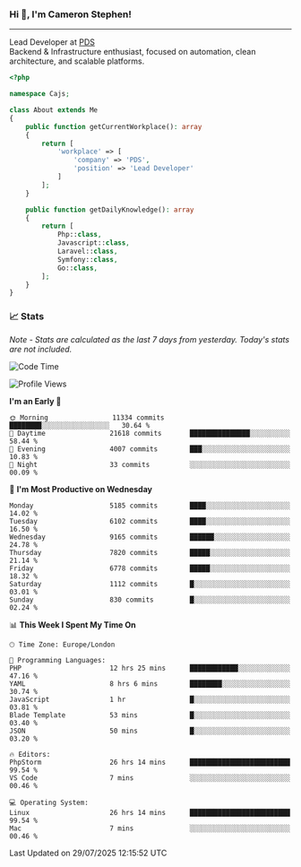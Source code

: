 ### Hi 👋, I'm Cameron Stephen!

---

Lead Developer at [PDS](https://prindatasolutions.co.uk)  
Backend & Infrastructure enthusiast, focused on automation, clean architecture, and scalable platforms.


```php
<?php

namespace Cajs;

class About extends Me
{
    public function getCurrentWorkplace(): array
    {
        return [
            'workplace' => [
                'company' => 'PDS',
                'position' => 'Lead Developer'
            ]
        ];
    }

    public function getDailyKnowledge(): array
    {
        return [
            Php::class,
            Javascript::class,
            Laravel::class,
            Symfony::class,
            Go::class,
        ];
    }
}
```

### 📈 Stats
<p><em>Note - Stats are calculated as the last 7 days from yesterday. Today's stats are not included.</em></p>


<!--START_SECTION:waka-->
![Code Time](http://img.shields.io/badge/Code%20Time-4%2C616%20hrs%2015%20mins-blue)

![Profile Views](http://img.shields.io/badge/Profile%20Views-0-blue)

**I'm an Early 🐤** 

```text
🌞 Morning                11334 commits       ████████░░░░░░░░░░░░░░░░░   30.64 % 
🌆 Daytime                21618 commits       ███████████████░░░░░░░░░░   58.44 % 
🌃 Evening                4007 commits        ███░░░░░░░░░░░░░░░░░░░░░░   10.83 % 
🌙 Night                  33 commits          ░░░░░░░░░░░░░░░░░░░░░░░░░   00.09 % 
```
📅 **I'm Most Productive on Wednesday** 

```text
Monday                   5185 commits        ████░░░░░░░░░░░░░░░░░░░░░   14.02 % 
Tuesday                  6102 commits        ████░░░░░░░░░░░░░░░░░░░░░   16.50 % 
Wednesday                9165 commits        ██████░░░░░░░░░░░░░░░░░░░   24.78 % 
Thursday                 7820 commits        █████░░░░░░░░░░░░░░░░░░░░   21.14 % 
Friday                   6778 commits        █████░░░░░░░░░░░░░░░░░░░░   18.32 % 
Saturday                 1112 commits        █░░░░░░░░░░░░░░░░░░░░░░░░   03.01 % 
Sunday                   830 commits         █░░░░░░░░░░░░░░░░░░░░░░░░   02.24 % 
```


📊 **This Week I Spent My Time On** 

```text
🕑︎ Time Zone: Europe/London

💬 Programming Languages: 
PHP                      12 hrs 25 mins      ████████████░░░░░░░░░░░░░   47.16 % 
YAML                     8 hrs 6 mins        ████████░░░░░░░░░░░░░░░░░   30.74 % 
JavaScript               1 hr                █░░░░░░░░░░░░░░░░░░░░░░░░   03.81 % 
Blade Template           53 mins             █░░░░░░░░░░░░░░░░░░░░░░░░   03.40 % 
JSON                     50 mins             █░░░░░░░░░░░░░░░░░░░░░░░░   03.20 % 

🔥 Editors: 
PhpStorm                 26 hrs 14 mins      █████████████████████████   99.54 % 
VS Code                  7 mins              ░░░░░░░░░░░░░░░░░░░░░░░░░   00.46 % 

💻 Operating System: 
Linux                    26 hrs 14 mins      █████████████████████████   99.54 % 
Mac                      7 mins              ░░░░░░░░░░░░░░░░░░░░░░░░░   00.46 % 
```


 Last Updated on 29/07/2025 12:15:52 UTC
<!--END_SECTION:waka-->
